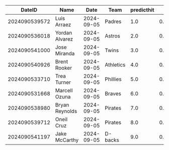 DateID         |  Name            |  Date        |  Team       |  predicthit  |  predicthitproba     |  hitbool  |  Last7DaysAVG  |  Last15DaysAVG  |  Last30DaysAVG
---------------|------------------|--------------|-------------|--------------|----------------------|-----------|----------------|-----------------|---------------
2024090539572  |  Luis Arraez     |  2024-09-05  |  Padres     |  1.0         |  0.64494993328209    |  False    |  0.35          |  0.382          |  0.336
2024090536018  |  Yordan Alvarez  |  2024-09-05  |  Astros     |  2.0         |  0.6217348113677489  |  False    |  0.318         |  0.349          |  0.372
2024090541000  |  Jose Miranda    |  2024-09-05  |  Twins      |  3.0         |  0.617206348442413   |  False    |  0.35          |  0.275          |  0.23
2024090540926  |  Brent Rooker    |  2024-09-05  |  Athletics  |  4.0         |  0.6104649168302021  |  False    |  0.481         |  0.37           |  0.33
2024090533710  |  Trea Turner     |  2024-09-05  |  Phillies   |  5.0         |  0.6072979245673688  |  False    |  0.208         |  0.246          |  0.275
2024090531668  |  Marcell Ozuna   |  2024-09-05  |  Braves     |  6.0         |  0.6059131390443411  |  False    |  0.24          |  0.273          |  0.327
2024090538980  |  Bryan Reynolds  |  2024-09-05  |  Pirates    |  7.0         |  0.6037322840395813  |  False    |  0.227         |  0.296          |  0.245
2024090539712  |  Oneil Cruz      |  2024-09-05  |  Pirates    |  8.0         |  0.6021396523403738  |  False    |  0.16          |  0.304          |  0.313
2024090541197  |  Jake McCarthy   |  2024-09-05  |  D-backs    |  9.0         |  0.6021191555966986  |  False    |  0.308         |  0.255          |  0.306

